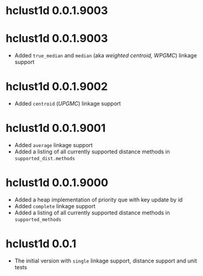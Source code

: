 
# hclust1d 0.0.1.9003
 

# hclust1d 0.0.1.9003

- Added `true_median` and `median` (aka *weighted centroid, WPGMC*) linkage support

# hclust1d 0.0.1.9002

- Added `centroid` (*UPGMC*) linkage support

# hclust1d 0.0.1.9001

- Added `average` linkage support
- Added a listing of all currently supported distance methods in `supported_dist.methods`

# hclust1d 0.0.1.9000

- Added a heap implementation of priority que with key update by id
- Added `complete` linkage support
- Added a listing of all currently supported distance methods in `supported_methods`

# hclust1d 0.0.1

- The initial version with `single` linkage support, distance support and unit tests
